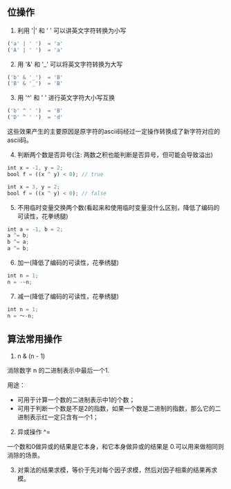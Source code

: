 ## 位操作

1. 利用 '|' 和 ' ' 可以讲英文字符转换为小写

```javascript
('a' | ' ')  = 'a'
('A' | ' ')  = 'a'
```

2. 用 '&' 和 '_' 可以将英文字符转换为大写

```javascript
('b' & '_')  = 'B'
('B' & '_')  = 'B'
```

3. 用 '^' 和 ' ' 进行英文字符大小写互换

```javascript
('b' ^ ' ')  = 'B'
('D' ^ ' ')  = 'd'
```

这些效果产生的主要原因是原字符的ascii码经过一定操作转换成了新字符对应的ascii码。

4. 判断两个数是否异号(注: 两数之积也能判断是否异号，但可能会导致溢出)

```javascript
int x = -1, y = 2;
bool f = ((x ^ y) < 0); // true

int x = 3, y = 2;
bool f = ((x ^ y) < 0); // false
```
5. 不用临时变量交换两个数(看起来和使用临时变量没什么区别，降低了编码的可读性，花拳绣腿)

```javascript
int a = -1, b = 2;
a ^= b;
b ^= a;
a ^= b;
```

6. 加一(降低了编码的可读性，花拳绣腿)

```javascript
int n = 1;
n = -~n;
```

7. 减一(降低了编码的可读性，花拳绣腿)

```javascript
int n = 1;
n = ～-n;
```

## 算法常用操作

1. n & (n - 1)

消除数字 n 的二进制表示中最后一个1.

用途：

* 可用于计算一个数的二进制表示中1的个数；
* 可用于判断一个数是不是2的指数，如果一个数是二进制的指数，那么它的二进制表示红一定只含有一个1；

2. 异或操作 ^=

一个数和0做异或的结果是它本身，和它本身做异或的结果是 0.可以用来做相同则消除的场景。

3. 对乘法的结果求模，等价于先对每个因子求模，然后对因子相乘的结果再求模。
